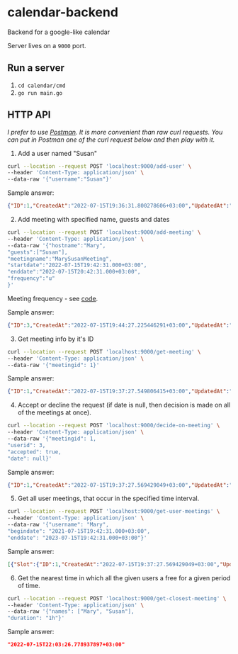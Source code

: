 # calendar-backend
Backend for a google-like calendar

Server lives on a `9000` port.

## Run a server

1. `cd calendar/cmd`
2. `go run main.go` 

## HTTP API

_I prefer to use [Postman](https://www.postman.com/). It is more convenient than raw curl requests. You can put in Postman one of the curl request below and then play with it._

1. Add a user named "Susan"
```bash
curl --location --request POST 'localhost:9000/add-user' \
--header 'Content-Type: application/json' \
--data-raw '{"username":"Susan"}'
```

Sample answer:
```json
{"ID":1,"CreatedAt":"2022-07-15T19:36:31.800278606+03:00","UpdatedAt":"2022-07-15T19:36:31.800278606+03:00","DeletedAt":null,"Meetings":null,"Username":"Susan"}
```

2. Add meeting with specified name, guests and dates
```bash
curl --location --request POST 'localhost:9000/add-meeting' \
--header 'Content-Type: application/json' \
--data-raw '{"hostname":"Mary",
"guests":["Susan"],
"meetingname":"MarySusanMeeting",
"startdate":"2022-07-15T19:42:31.000+03:00",
"enddate":"2022-07-15T20:42:31.000+03:00",
"frequency":"u"
}'
```

Meeting frequency - see [code](calendar/internal/schema.go:17).

Sample answer:
```json
{"ID":3,"CreatedAt":"2022-07-15T19:44:27.225446291+03:00","UpdatedAt":"2022-07-15T19:44:27.225446291+03:00","DeletedAt":null,"Guests":[{"ID":1,"CreatedAt":"2022-07-15T19:36:31.800278606+03:00","UpdatedAt":"2022-07-15T19:36:31.800278606+03:00","DeletedAt":null,"Meetings":null,"Username":"Susan"},{"ID":2,"CreatedAt":"2022-07-15T19:37:13.874735869+03:00","UpdatedAt":"2022-07-15T19:37:13.874735869+03:00","DeletedAt":null,"Meetings":null,"Username":"Mary"}],"Slots":[{"ID":5,"CreatedAt":"2022-07-15T19:44:27.23855388+03:00","UpdatedAt":"2022-07-15T19:44:27.23855388+03:00","DeletedAt":null,"MeetingID":3,"UserID":2,"DefaultDecision":0,"OppositeDecisionDates":null},{"ID":6,"CreatedAt":"2022-07-15T19:44:27.255597625+03:00","UpdatedAt":"2022-07-15T19:44:27.255597625+03:00","DeletedAt":null,"MeetingID":3,"UserID":1,"DefaultDecision":0,"OppositeDecisionDates":null}],"MeetingName":"MarySusanMeeting","HostName":"Mary","StartDate":"2022-07-15T19:42:31+03:00","EndDate":"2022-07-15T20:42:31+03:00","Frequency":"u"}
```

3. Get meeting info by it's ID
```bash
curl --location --request POST 'localhost:9000/get-meeting' \
--header 'Content-Type: application/json' \
--data-raw '{"meetingid": 1}'
```

Sample answer:
```json
{"ID":1,"CreatedAt":"2022-07-15T19:37:27.549806415+03:00","UpdatedAt":"2022-07-15T19:37:27.549806415+03:00","DeletedAt":null,"Guests":[{"ID":1,"CreatedAt":"2022-07-15T19:36:31.800278606+03:00","UpdatedAt":"2022-07-15T19:36:31.800278606+03:00","DeletedAt":null,"Meetings":null,"Username":"Susan"},{"ID":2,"CreatedAt":"2022-07-15T19:37:13.874735869+03:00","UpdatedAt":"2022-07-15T19:37:13.874735869+03:00","DeletedAt":null,"Meetings":null,"Username":"Mary"}],"Slots":[{"ID":1,"CreatedAt":"2022-07-15T19:37:27.569429049+03:00","UpdatedAt":"2022-07-15T19:37:27.569429049+03:00","DeletedAt":null,"MeetingID":1,"UserID":2,"DefaultDecision":0,"OppositeDecisionDates":null},{"ID":2,"CreatedAt":"2022-07-15T19:37:27.586223338+03:00","UpdatedAt":"2022-07-15T19:37:27.586223338+03:00","DeletedAt":null,"MeetingID":1,"UserID":1,"DefaultDecision":0,"OppositeDecisionDates":null}],"MeetingName":"MarySusanMeeting","HostName":"Mary","StartDate":"2022-07-15T19:42:31+03:00","EndDate":"2022-07-15T20:42:31+03:00","Frequency":"u"}
```

4. Accept or decline the request (if date is null, then decision is made on all of the meetings at once).

```bash
curl --location --request POST 'localhost:9000/decide-on-meeting' \
--header 'Content-Type: application/json' \
--data-raw '{"meetingid": 1,
"userid": 3,
"accepted": true,
"date": null}'
```

Sample answer:
```json
{"ID":1,"CreatedAt":"2022-07-15T19:37:27.569429049+03:00","UpdatedAt":"2022-07-15T19:37:27.569429049+03:00","DeletedAt":null,"MeetingID":1,"UserID":2,"DefaultDecision":1,"OppositeDecisionDates":[]}
```

5. Get all user meetings, that occur in the specified time interval.

```bash
curl --location --request POST 'localhost:9000/get-user-meetings' \
--header 'Content-Type: application/json' \
--data-raw '{"username": "Mary",
"begindate": "2021-07-15T19:42:31.000+03:00",
"enddate": "2023-07-15T19:42:31.000+03:00"}'
```

Sample answer:
```json
[{"Slot":{"ID":1,"CreatedAt":"2022-07-15T19:37:27.569429049+03:00","UpdatedAt":"2022-07-15T21:35:06.990447896+03:00","DeletedAt":null,"MeetingID":1,"UserID":2,"DefaultDecision":1,"OppositeDecisionDates":null},"ConcreteTimeStart":"2022-07-15T19:42:31+03:00","ConcreteTimeEnd":"2022-07-15T20:42:31+03:00"},{"Slot":{"ID":3,"CreatedAt":"2022-07-15T19:43:32.853959694+03:00","UpdatedAt":"2022-07-15T21:36:51.638948535+03:00","DeletedAt":null,"MeetingID":2,"UserID":2,"DefaultDecision":1,"OppositeDecisionDates":null},"ConcreteTimeStart":"2022-07-16T19:42:31+03:00","ConcreteTimeEnd":"2022-07-16T20:42:31+03:00"},{"Slot":{"ID":5,"CreatedAt":"2022-07-15T19:44:27.23855388+03:00","UpdatedAt":"2022-07-15T21:37:10.896243389+03:00","DeletedAt":null,"MeetingID":3,"UserID":2,"DefaultDecision":1,"OppositeDecisionDates":null},"ConcreteTimeStart":"2022-07-15T19:42:31+03:00","ConcreteTimeEnd":"2022-07-15T20:42:31+03:00"}]
```

6. Get the nearest time in which all the given users a free for a given period of time.

```bash
curl --location --request POST 'localhost:9000/get-closest-meeting' \
--header 'Content-Type: application/json' \
--data-raw '{"names": ["Mary", "Susan"],
"duration": "1h"}'
```

Sample answer:
```json
"2022-07-15T22:03:26.778937897+03:00"
```
